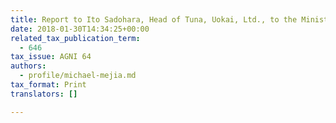 ```yaml
---
title: Report to Ito Sadohara, Head of Tuna, Uokai, Ltd., to the Ministry of Commerce, Regarding Recent Events in the Domestic Fishing Industry
date: 2018-01-30T14:34:25+00:00
related_tax_publication_term:
  - 646
tax_issue: AGNI 64
authors:
  - profile/michael-mejia.md
tax_format: Print
translators: []

---
```

